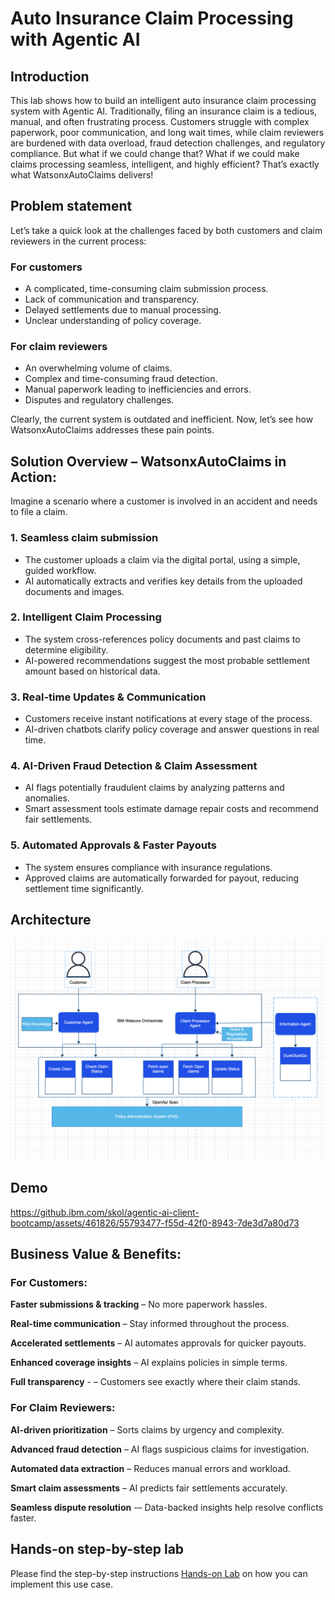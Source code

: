 # Auto Insurance Claim Processing with Agentic AI

## Introduction
This lab shows how to build an intelligent auto insurance claim processing system with Agentic AI.
Traditionally, filing an insurance claim is a tedious, manual, and often frustrating process. Customers struggle with complex paperwork, poor communication, and long wait times, while claim reviewers are burdened with data overload, fraud detection challenges, and regulatory compliance.
But what if we could change that? What if we could make claims processing seamless, intelligent, and highly efficient? That’s exactly what WatsonxAutoClaims delivers!

## Problem statement 
Let’s take a quick look at the challenges faced by both customers and claim reviewers in the current process:
### For customers
  - A complicated, time-consuming claim submission process.
  - Lack of communication and transparency.
  - Delayed settlements due to manual processing.
  - Unclear understanding of policy coverage.

### For claim reviewers
  - An overwhelming volume of claims.
  - Complex and time-consuming fraud detection.
  - Manual paperwork leading to inefficiencies and errors.
  - Disputes and regulatory challenges.

Clearly, the current system is outdated and inefficient. Now, let’s see how WatsonxAutoClaims addresses these pain points.

## Solution Overview – WatsonxAutoClaims in Action: 
Imagine a scenario where a customer is involved in an accident and needs to file a claim.
### 1. Seamless claim submission
 * The customer uploads a claim via the digital portal, using a simple, guided workflow.
 * AI automatically extracts and verifies key details from the uploaded documents and images.
### 2. Intelligent Claim Processing
 * The system cross-references policy documents and past claims to determine eligibility.
 * AI-powered recommendations suggest the most probable settlement amount based on historical data.
### 3. Real-time Updates & Communication
 * Customers receive instant notifications at every stage of the process.
 * AI-driven chatbots clarify policy coverage and answer questions in real time.
### 4. AI-Driven Fraud Detection & Claim Assessment
 * AI flags potentially fraudulent claims by analyzing patterns and anomalies.
 * Smart assessment tools estimate damage repair costs and recommend fair settlements.
### 5. Automated Approvals & Faster Payouts
 * The system ensures compliance with insurance regulations.
 * Approved claims are automatically forwarded for payout, reducing settlement time significantly.

## Architecture
![Architecture](./assets/Autoclaims_Insurance_Architecture.png)


## Demo


https://github.ibm.com/skol/agentic-ai-client-bootcamp/assets/461826/55793477-f55d-42f0-8943-7de3d7a80d73



## Business Value & Benefits:
### For Customers:
  **Faster submissions & tracking** – No more paperwork hassles.
  
  **Real-time communication** – Stay informed throughout the process.
  
  **Accelerated settlements** – AI automates approvals for quicker payouts.
  
  **Enhanced coverage insights** – AI explains policies in simple terms.
  
  **Full transparency** - – Customers see exactly where their claim stands.

### For Claim Reviewers:
  **AI-driven prioritization** – Sorts claims by urgency and complexity.
  
  **Advanced fraud detection** – AI flags suspicious claims for investigation.
  
  **Automated data extraction** – Reduces manual errors and workload.
  
  **Smart claim assessments** – AI predicts fair settlements accurately.
  
  **Seamless dispute resolution** -– Data-backed insights help resolve conflicts faster.

## Hands-on step-by-step lab

Please find the step-by-step instructions [Hands-on Lab](/usecases/autoclaim-insurance/assets/hands_on_lab_autoclaim_insurance.md) on how you can implement this use case.
